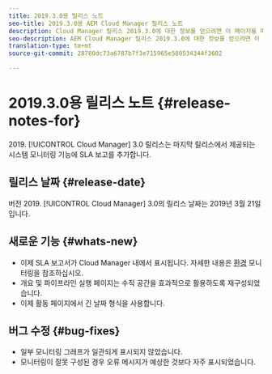 ```yaml
---
title: 2019.3.0용 릴리스 노트
seo-title: 2019.3.0용 AEM Cloud Manager 릴리스 노트
description: Cloud Manager 릴리스 2019.3.0에 대한 정보를 얻으려면 이 페이지를 따르십시오.
seo-description: AEM Cloud Manager 릴리스 2019.3.0에 대한 정보를 얻으려면 이 페이지를 따르십시오.
translation-type: tm+mt
source-git-commit: 28780dc73a6787b7f3e715965e580534344f3602

---
```



# 2019.3.0용 릴리스 노트 {#release-notes-for}

&#x200B;2019. [!UICONTROL Cloud Manager] 3.0 릴리스는 마지막 릴리스에서 제공되는 시스템 모니터링 기능에 SLA 보고를 추가합니다.

## 릴리스 날짜 {#release-date}

버전 2019. [!UICONTROL Cloud Manager] 3.0의 릴리스 날짜는 2019년 3월 21일입니다.

## 새로운 기능 {#whats-new}

* 이제 SLA 보고서가 Cloud Manager 내에서 표시됩니다. 자세한 내용은 [환경](monitor-your-environments.md) 모니터링을 참조하십시오.
* 개요 및 파이프라인 실행 페이지는 수직 공간을 효과적으로 활용하도록 재구성되었습니다.
* 이제 활동 페이지에서 긴 날짜 형식을 사용합니다.

## 버그 수정 {#bug-fixes}

* 일부 모니터링 그래프가 일관되게 표시되지 않았습니다.
* 모니터링이 잘못 구성된 경우 오류 메시지가 예상한 것보다 자주 표시되었습니다.
